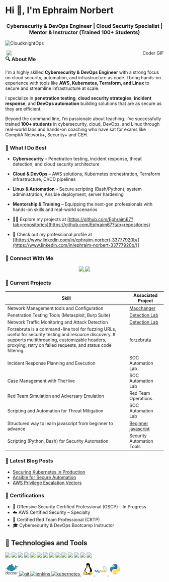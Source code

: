 <h1 align="left">Hi 👋, I'm Ephraim Norbert</h1>
<h3 align="center">Cybersecurity & DevOps Engineer | Cloud Security Specialist | Mentor & Instructor (Trained 100+ Students)</h3>
<p align="left"> <img src="https://komarev.com/ghpvc/?username=CloudknightOps&label=Profile%20views&color=0e75b6&style=flat" alt="CloudknightOps" /> </p>
<p align="right"> <img src="https://media.giphy.com/media/SWoSkN6DxTszqIKEqv/giphy.gif" alt="Coder GIF" align="right" width="500"> </p>

<p> 

### 🔍 About Me
I'm a highly skilled **Cybersecurity & DevOps Engineer** with a strong focus on cloud security, automation, and infrastructure as code. I bring hands-on experience with tools like **AWS, Kubernetes, Terraform, and Linux** to secure and streamline infrastructure at scale.

I specialize in **penetration testing**, **cloud security strategies**, **incident response**, and **DevOps automation** building solutions that are as secure as they are efficient.

Beyond the command line, I’m passionate about teaching. I’ve successfully trained **100+ students** in cybersecurity, cloud, DevOps, and Linux through real-world labs and hands-on coaching who have sat for exams like ComptiA Network+, Security+ and CEH.


### 🧰 What I Do Best

- **Cybersecurity** – Penetration testing, incident response, threat detection, and cloud security architecture

- **Cloud & DevOps** – AWS solutions, Kubernetes orchestration, Terraform infrastructure, CI/CD pipelines

- **Linux & Automation** – Secure scripting (Bash/Python), system administration, Ansible deployment, server hardening

- **Mentorship & Training** – Equipping the next-gen professionals with hands-on skills and real-world scenarios

- 👨‍💻 Explore my projects at [https://github.com/Ephraim67?tab=repositories](https://github.com/Ephraim67?tab=repositories)

- 📄 Check out my professional profile at [[https://www.linkedin.com/in/ephraim-norbert-33777920b/](https://www.linkedin.com/in/ephraim-norbert-33777920b/)]

</p>


### 🤝 Connect With Me 

<p align="center">
  <a href="https://https://www.linkedin.com/in/ephraim-norbert-33777920b"><img src="https://img.shields.io/badge/linkedin-%230077B5.svg?&style=for-the-badge&logo=linkedin&logoColor=white" height=25> </a>
  <a href="mailto:norbert.ephraim0@gmail."><img src="https://img.shields.io/badge/gmail-%EA4335.svg?&style=for-the-badge&logo=gmail&logoColor=white" height=25></a>

 ### 🔭 Current Projects

| Skill                                         | Associated Project         |
|-----------------------------------------------|----------------------------|
| Network Management tools and Configuration          | <a href="https://github.com/Ephraim67/macchanger">Macchanger</a>|
| Penetration Testing Tools (Metasploit, Burp Suite)          | <a href="https://github.com/Ephraim67/macchanger">Detection Lab</a>|
| Network Traffic Monitoring and Attack Detection | <a href="https://google.com">Detection Lab</a>|
| Forzebruta is a command-line tool for fuzzing URLs, useful for security testing and resource discovery. It supports multithreading, customizable headers, proxying, retry on failed requests, and status code filtering.         | <a href="https://github.com/Ephraim67/forzebruta">forzebruta</a>|
| Incident Response Planning and Execution      | SOC Automation Lab|
| Case Management with TheHive                  | SOC Automation Lab|
| Red Team Simulation and Adversary Emulation   | Red Team Operations|
| Scripting and Automation for Threat Mitigation | SOC Automation Lab|
| Structured way to learn javascript from beginner to advance | <a href="https://github.com/Ephraim67/30daysjavascript_learning">Beginner javascript</a>|
| Scripting (Python, Bash) for Security Automation | Security Automation Tools|

### 📝 Latest Blog Posts

- [Securing Kubernetes in Production](https://yourblog.com/kubernetes-security)
- [Ansible for Secure Automation](https://yourblog.com/ansible-hardening)
- [AWS Privilege Escalation Vectors](https://yourblog.com/aws-escalation)

### 🧾 Certifications

- 🏅 Offensive Security Certified Professional (OSCP) – In Progress
- ☁️ AWS Certified Security – Specialty
- 🧠 Certified Red Team Professional (CRTP)
- 🎓 Cybersecurity & DevOps Bootcamp Instructor


## 🔧 Technologies and Tools

![](https://img.shields.io/badge/Cloud-AWS-informational?style=flat&logo=amazon-aws&logoColor=white&color=2bbc8a)
![](https://img.shields.io/badge/Code-NodeJS-informational?style=flat&logo=node.js&logoColor=white&color=2bbc8a)
![](https://img.shields.io/badge/Code-Python-informational?style=flat&logo=python&logoColor=white&color=2bbc8a)
![](https://img.shields.io/badge/VCS-Git-informational?style=flat&logo=git&logoColor=white&color=2bbc8a)
![](https://img.shields.io/badge/Hub-Github-informational?style=flat&logo=github&logoColor=white&color=2bbc8a)
![](https://img.shields.io/badge/OS-Linux-informational?style=flat&logo=linux&logoColor=white&color=2bbc8a)
![](https://img.shields.io/badge/Linux-Ubuntu-informational?style=flat&logo=ubuntu&logoColor=white&color=2bbc8a)
![](https://img.shields.io/badge/Shell-Bash-informational?style=flat&logo=gnu-bash&logoColor=white&color=2bbc8a)
![](https://img.shields.io/badge/IaC-Terraform-informational?style=flat&logo=terraform&logoColor=white&color=2bbc8a)
![](https://img.shields.io/badge/CI/CD-CircleCI-informational?style=flat&logo=circleci&logoColor=white&color=2bbc8a)
![](https://img.shields.io/badge/Configuration_Management-Ansible-informational?style=flat&logo=ansible&logoColor=white&color=2bbc8a)
![](https://img.shields.io/badge/Reverse_Proxy/Web_Server-Nginx-informational?style=flat&logo=nginx&logoColor=white&color=2bbc8a)
![](https://img.shields.io/badge/Monitoring-Prometheus-informational?style=flat&logo=prometheus&logoColor=white&color=2bbc8a)
![](https://img.shields.io/badge/Cluster_Provisioning-kops-informational?style=flat&logo=<LOGO_NAME>&logoColor=white&color=2bbc8a)
<p align="left"> <a href="https://www.docker.com/" target="_blank" rel="noreferrer"> <img src="https://raw.githubusercontent.com/devicons/devicon/master/icons/docker/docker-original-wordmark.svg" alt="docker" width="40" height="40"/> </a> <a href="https://git-scm.com/" target="_blank" rel="noreferrer"> <img src="https://www.vectorlogo.zone/logos/git-scm/git-scm-icon.svg" alt="git" width="40" height="40"/> </a> <a href="https://www.jenkins.io" target="_blank" rel="noreferrer"> <img src="https://www.vectorlogo.zone/logos/jenkins/jenkins-icon.svg" alt="jenkins" width="40" height="40"/> </a> <a href="https://kubernetes.io" target="_blank" rel="noreferrer"> <img src="https://www.vectorlogo.zone/logos/kubernetes/kubernetes-icon.svg" alt="kubernetes" width="40" height="40"/> </a> <a href="https://www.linux.org/" target="_blank" rel="noreferrer"> <img src="https://raw.githubusercontent.com/devicons/devicon/master/icons/linux/linux-original.svg" alt="linux" width="40" height="40"/> </a> <a href="https://www.mysql.com/" target="_blank" rel="noreferrer"> <img src="https://raw.githubusercontent.com/devicons/devicon/master/icons/mysql/mysql-original-wordmark.svg" alt="mysql" width="40" height="40"/> </a> <a href="https://www.python.org" target="_blank" rel="noreferrer"> <img src="https://raw.githubusercontent.com/devicons/devicon/master/icons/python/python-original.svg" alt="python" width="40" height="40"/> </a> </p>



